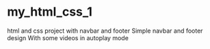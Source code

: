 # my_html_css_1
html and css project with navbar and footer
Simple navbar and footer design
With some videos in autoplay mode
